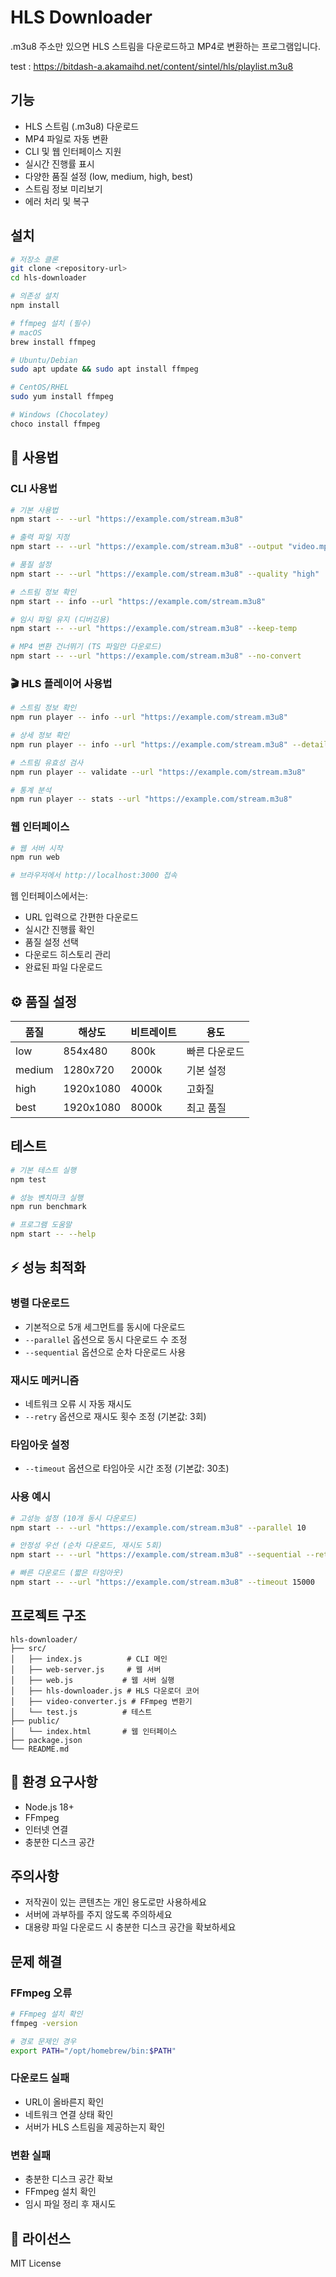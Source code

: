 # HLS Downloader

.m3u8 주소만 있으면 HLS 스트림을 다운로드하고 MP4로 변환하는 프로그램입니다.

test : https://bitdash-a.akamaihd.net/content/sintel/hls/playlist.m3u8

##  기능

-  HLS 스트림 (.m3u8) 다운로드
-  MP4 파일로 자동 변환
-  CLI 및 웹 인터페이스 지원
-  실시간 진행률 표시
-  다양한 품질 설정 (low, medium, high, best)
-  스트림 정보 미리보기
-  에러 처리 및 복구

##  설치

```bash
# 저장소 클론
git clone <repository-url>
cd hls-downloader

# 의존성 설치
npm install

# ffmpeg 설치 (필수)
# macOS
brew install ffmpeg

# Ubuntu/Debian
sudo apt update && sudo apt install ffmpeg

# CentOS/RHEL
sudo yum install ffmpeg

# Windows (Chocolatey)
choco install ffmpeg
```

## 📖 사용법

### CLI 사용법

```bash
# 기본 사용법
npm start -- --url "https://example.com/stream.m3u8"

# 출력 파일 지정
npm start -- --url "https://example.com/stream.m3u8" --output "video.mp4"

# 품질 설정
npm start -- --url "https://example.com/stream.m3u8" --quality "high"

# 스트림 정보 확인
npm start -- info --url "https://example.com/stream.m3u8"

# 임시 파일 유지 (디버깅용)
npm start -- --url "https://example.com/stream.m3u8" --keep-temp

# MP4 변환 건너뛰기 (TS 파일만 다운로드)
npm start -- --url "https://example.com/stream.m3u8" --no-convert
```

### 🎬 HLS 플레이어 사용법

```bash
# 스트림 정보 확인
npm run player -- info --url "https://example.com/stream.m3u8"

# 상세 정보 확인
npm run player -- info --url "https://example.com/stream.m3u8" --detailed

# 스트림 유효성 검사
npm run player -- validate --url "https://example.com/stream.m3u8"

# 통계 분석
npm run player -- stats --url "https://example.com/stream.m3u8"
```

### 웹 인터페이스

```bash
# 웹 서버 시작
npm run web

# 브라우저에서 http://localhost:3000 접속
```

웹 인터페이스에서는:
-  URL 입력으로 간편한 다운로드
-  실시간 진행률 확인
-  품질 설정 선택
-  다운로드 히스토리 관리
-  완료된 파일 다운로드

## ⚙️ 품질 설정

| 품질 | 해상도 | 비트레이트 | 용도 |
|------|--------|------------|------|
| low | 854x480 | 800k | 빠른 다운로드 |
| medium | 1280x720 | 2000k | 기본 설정 |
| high | 1920x1080 | 4000k | 고화질 |
| best | 1920x1080 | 8000k | 최고 품질 |

##  테스트

```bash
# 기본 테스트 실행
npm test

# 성능 벤치마크 실행
npm run benchmark

# 프로그램 도움말
npm start -- --help
```

## ⚡ 성능 최적화

### 병렬 다운로드
- 기본적으로 5개 세그먼트를 동시에 다운로드
- `--parallel` 옵션으로 동시 다운로드 수 조정
- `--sequential` 옵션으로 순차 다운로드 사용

### 재시도 메커니즘
- 네트워크 오류 시 자동 재시도
- `--retry` 옵션으로 재시도 횟수 조정 (기본값: 3회)

### 타임아웃 설정
- `--timeout` 옵션으로 타임아웃 시간 조정 (기본값: 30초)

### 사용 예시
```bash
# 고성능 설정 (10개 동시 다운로드)
npm start -- --url "https://example.com/stream.m3u8" --parallel 10

# 안정성 우선 (순차 다운로드, 재시도 5회)
npm start -- --url "https://example.com/stream.m3u8" --sequential --retry 5

# 빠른 다운로드 (짧은 타임아웃)
npm start -- --url "https://example.com/stream.m3u8" --timeout 15000
```

##  프로젝트 구조

```
hls-downloader/
├── src/
│   ├── index.js          # CLI 메인
│   ├── web-server.js     # 웹 서버
│   ├── web.js           # 웹 서버 실행
│   ├── hls-downloader.js # HLS 다운로더 코어
│   ├── video-converter.js # FFmpeg 변환기
│   └── test.js          # 테스트
├── public/
│   └── index.html       # 웹 인터페이스
├── package.json
└── README.md
```

## 🔧 환경 요구사항

- Node.js 18+
- FFmpeg
- 인터넷 연결
- 충분한 디스크 공간

## 주의사항

- 저작권이 있는 콘텐츠는 개인 용도로만 사용하세요
- 서버에 과부하를 주지 않도록 주의하세요
- 대용량 파일 다운로드 시 충분한 디스크 공간을 확보하세요

##  문제 해결

### FFmpeg 오류
```bash
# FFmpeg 설치 확인
ffmpeg -version

# 경로 문제인 경우
export PATH="/opt/homebrew/bin:$PATH"
```

### 다운로드 실패
- URL이 올바른지 확인
- 네트워크 연결 상태 확인
- 서버가 HLS 스트림을 제공하는지 확인

### 변환 실패
- 충분한 디스크 공간 확보
- FFmpeg 설치 확인
- 임시 파일 정리 후 재시도

## 📄 라이선스

MIT License
